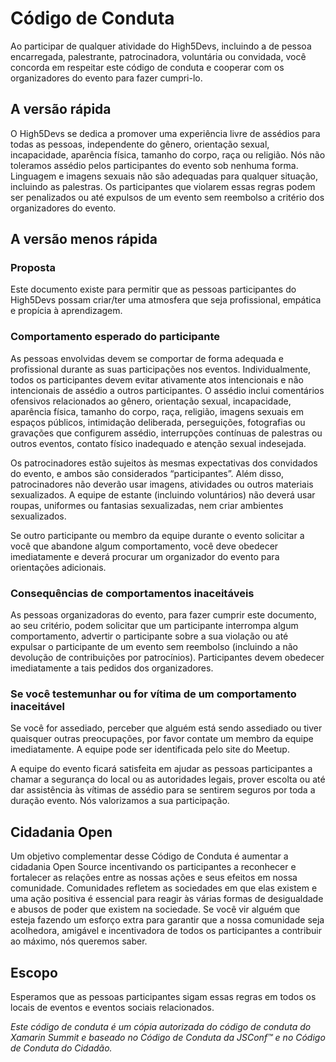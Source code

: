 # Código de Conduta

Ao participar de qualquer atividade do High5Devs, incluindo a de pessoa encarregada, palestrante, patrocinadora, voluntária ou convidada, você concorda em respeitar este código de conduta e cooperar com os organizadores do evento para fazer cumpri-lo.

## A versão rápida

O High5Devs se dedica a promover uma experiência livre de assédios para todas as pessoas, independente do gênero, orientação sexual, incapacidade, aparência física, tamanho do corpo, raça ou religião. Nós não toleramos assédio pelos participantes do evento sob nenhuma forma. Linguagem e imagens sexuais não são adequadas para qualquer situação, incluindo as palestras. Os participantes que violarem essas regras podem ser penalizados ou até expulsos de um evento sem reembolso a critério dos organizadores do evento.

## A versão menos rápida

### Proposta

Este documento existe para permitir que as pessoas participantes do High5Devs possam criar/ter uma atmosfera que seja profissional, empática e propícia à aprendizagem.

### Comportamento esperado do participante

As pessoas envolvidas devem se comportar de forma adequada e profissional durante as suas participações nos eventos. Individualmente, todos os participantes devem evitar ativamente atos intencionais e não intencionais de assédio a outros participantes. O assédio inclui comentários ofensivos relacionados ao gênero, orientação sexual, incapacidade, aparência física, tamanho do corpo, raça, religião, imagens sexuais em espaços públicos, intimidação deliberada, perseguições, fotografias ou gravações que configurem assédio, interrupções contínuas de palestras ou outros eventos, contato físico inadequado e atenção sexual indesejada.

Os patrocinadores estão sujeitos às mesmas expectativas dos convidados do evento, e ambos são considerados “participantes”. Além disso, patrocinadores não deverão usar imagens, atividades ou outros materiais sexualizados. A equipe de estante (incluindo voluntários) não deverá usar roupas, uniformes ou fantasias sexualizadas, nem criar ambientes sexualizados.

Se outro participante ou membro da equipe durante o evento solicitar a você que abandone algum comportamento, você deve obedecer imediatamente e deverá procurar um organizador do evento para orientações adicionais.

### Consequências de comportamentos inaceitáveis

As pessoas organizadoras do evento, para fazer cumprir este documento, ao seu critério, podem solicitar que um participante interrompa algum comportamento, advertir o participante sobre a sua violação ou até expulsar o participante de um evento sem reembolso (incluindo a não devolução de contribuições por patrocínios). Participantes devem obedecer imediatamente a tais pedidos dos organizadores.

### Se você testemunhar ou for vítima de um comportamento inaceitável

Se você for assediado, perceber que alguém está sendo assediado ou tiver quaisquer outras preocupações, por favor contate um membro da equipe imediatamente. A equipe pode ser identificada pelo site do Meetup.

A equipe do evento ficará satisfeita em ajudar as pessoas participantes a chamar a segurança do local ou as autoridades legais, prover escolta ou até dar assistência às vítimas de assédio para se sentirem seguros por toda a duração evento. Nós valorizamos a sua participação.

## Cidadania Open

Um objetivo complementar desse Código de Conduta é aumentar a cidadania Open Source incentivando os participantes a reconhecer e fortalecer as relações entre as nossas ações e seus efeitos em nossa comunidade. Comunidades refletem as sociedades em que elas existem e uma ação positiva é essencial para reagir às várias formas de desigualdade e abusos de poder que existem na sociedade. Se você vir alguém que esteja fazendo um esforço extra para garantir que a nossa comunidade seja acolhedora, amigável e incentivadora de todos os participantes a contribuir ao máximo, nós queremos saber.

## Escopo

Esperamos que as pessoas participantes sigam essas regras em todos os locais de eventos e eventos sociais relacionados.

*Este código de conduta é um cópia autorizada do código de conduta do Xamarin Summit e baseado no Código de Conduta da JSConf™ e no Código de Conduta do Cidadão.*
